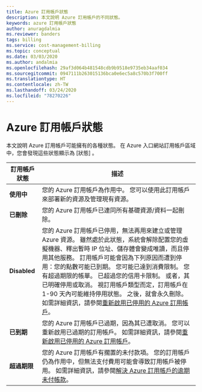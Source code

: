 ```yaml
---
title: Azure 訂用帳戶狀態
description: 本文說明 Azure 訂用帳戶的不同狀態。
keywords: azure 訂用帳戶狀態
author: anuragdalmia
ms.reviewer: banders
tags: billing
ms.service: cost-management-billing
ms.topic: conceptual
ms.date: 03/03/2020
ms.author: andalmia
ms.openlocfilehash: 29af3d064b481548cdb9b9518e9735eb34aaf034
ms.sourcegitcommit: 0947111b263015136bca0e6ec5a8c570b3f700ff
ms.translationtype: HT
ms.contentlocale: zh-TW
ms.lasthandoff: 03/24/2020
ms.locfileid: "78270226"
---
```

# <a name="azure-subscription-states"></a>Azure 訂用帳戶狀態

本文說明 Azure 訂用帳戶可能擁有的各種狀態。 在 Azure 入口網站訂用帳戶區域中，您會發現這些狀態顯示為 [狀態]  。

| 訂用帳戶狀態 | 描述 |
|-------------| ----------------|
| **使用中** | 您的 Azure 訂用帳戶為作用中。 您可以使用此訂用帳戶來部署新的資源及管理現有資源。|
| **已刪除** | 您的 Azure 訂用帳戶已連同所有基礎資源/資料一起刪除。 |
| **Disabled** | 您的 Azure 訂用帳戶已停用，無法再用來建立或管理 Azure 資源。 雖然處於此狀態，系統會解除配置您的虛擬機器、釋出暫時 IP 位址、儲存體會變成唯讀，而且停用其他服務。 訂用帳戶可能會因為下列原因而遭到停用：您的點數可能已到期。 您可能已達到消費限制。 您有超過期限的帳單。 已超過您的信用卡限制。 或者，其已明確停用或取消。 視訂用帳戶類型而定，訂用帳戶在 1-90 天內可能維持停用狀態。 之後，就會永久刪除。 如需詳細資訊，請參閱[重新啟用已停用的 Azure 訂用帳戶](subscription-disabled.md)。 |
| **已到期** | 您的 Azure 訂用帳戶已過期，因為其已遭取消。 您可以重新啟用已過期的訂用帳戶。 如需詳細資訊，請參閱[重新啟用已停用的 Azure 訂用帳戶](subscription-disabled.md)。|
| **超過期限** | 您的 Azure 訂用帳戶有擱置的未付款項。 您的訂用帳戶仍為作用中，但無法支付費用可能會導致訂用帳戶被停用。 如需詳細資訊，請參閱[解決 Azure 訂用帳戶的逾期未付帳款](resolve-past-due-balance.md)。 |
